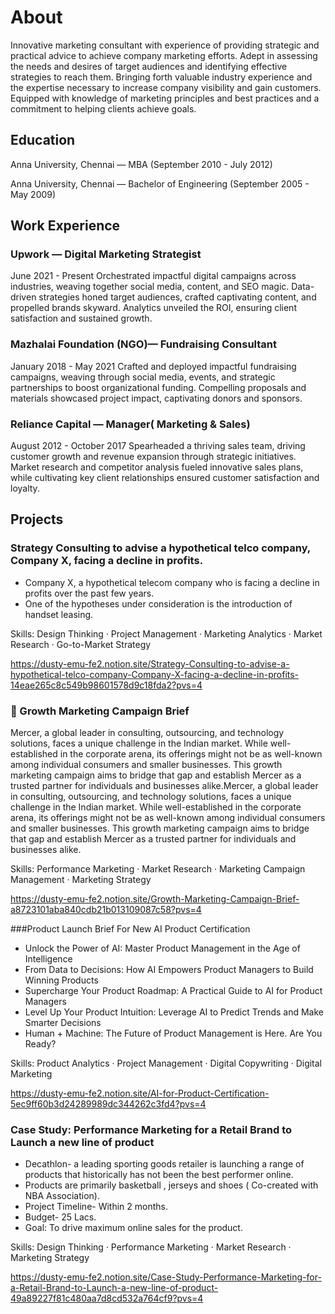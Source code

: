 # About
Innovative marketing consultant with experience of providing strategic and practical advice to achieve company marketing efforts. Adept in assessing the needs and desires of target audiences and identifying effective strategies to reach them. Bringing forth valuable industry experience and the expertise necessary to increase company visibility and gain customers. Equipped with knowledge of marketing principles and best practices and a commitment to helping clients achieve goals.


## Education
Anna University, Chennai — MBA
(September 2010 - July 2012)

Anna University, Chennai — Bachelor of Engineering
(September 2005 - May 2009)


## Work Experience
### Upwork — Digital Marketing Strategist
June 2021 - Present
Orchestrated impactful digital campaigns across industries, weaving together social media, content, and SEO magic. Data-driven strategies honed target audiences, crafted captivating content, and propelled brands skyward. Analytics unveiled the ROI, ensuring client satisfaction and sustained growth.

### Mazhalai Foundation (NGO)— Fundraising Consultant
January 2018 - May 2021
Crafted and deployed impactful fundraising campaigns, weaving through social media, events, and strategic partnerships to boost organizational funding. Compelling proposals and materials showcased project impact, captivating donors and sponsors. 

### Reliance Capital — Manager( Marketing & Sales)
August 2012 - October 2017
Spearheaded a thriving sales team, driving customer growth and revenue expansion through strategic initiatives. Market research and competitor analysis fueled innovative sales plans, while cultivating key client relationships ensured customer satisfaction and loyalty. 



## Projects
### Strategy Consulting to advise a hypothetical telco company, Company X, facing a decline in profits.
- Company X, a hypothetical telecom company who is facing a decline in profits over the past few years.
- One of the hypotheses under consideration is the introduction of handset leasing.

Skills: Design Thinking · Project Management · Marketing Analytics · Market Research · Go-to-Market Strategy

https://dusty-emu-fe2.notion.site/Strategy-Consulting-to-advise-a-hypothetical-telco-company-Company-X-facing-a-decline-in-profits-14eae265c8c549b98601578d9c18fda2?pvs=4

### 🚀 Growth Marketing Campaign Brief
  Mercer, a global leader in consulting, outsourcing, and technology solutions, faces a unique challenge in the Indian market. While well-established in the corporate arena, its offerings might not be as well-known among individual consumers and smaller businesses. This growth marketing campaign aims to bridge that gap and establish Mercer as a trusted partner for individuals and businesses alike.Mercer, a global leader in consulting, outsourcing, and technology solutions, faces a unique challenge in the Indian market. While well-established in the corporate arena, its offerings might not be as well-known among individual consumers and smaller businesses. This growth marketing campaign aims to bridge that gap and establish Mercer as a trusted partner for individuals and businesses alike.

Skills: Performance Marketing · Market Research · Marketing Campaign Management · Marketing Strategy

https://dusty-emu-fe2.notion.site/Growth-Marketing-Campaign-Brief-a8723101aba840cdb21b013109087c58?pvs=4

###Product Launch Brief For New AI Product Certification
- Unlock the Power of AI: Master Product Management in the Age of Intelligence
- From Data to Decisions: How AI Empowers Product Managers to Build Winning Products
- Supercharge Your Product Roadmap: A Practical Guide to AI for Product Managers
- Level Up Your Product Intuition: Leverage AI to Predict Trends and Make Smarter Decisions
- Human + Machine: The Future of Product Management is Here. Are You Ready?

Skills: Product Analytics · Project Management · Digital Copywriting · Digital Marketing

https://dusty-emu-fe2.notion.site/AI-for-Product-Certification-5ec9ff60b3d24289989dc344262c3fd4?pvs=4

### Case Study: Performance Marketing for a Retail Brand to Launch a new line of product
- Decathlon- a leading sporting goods retailer is launching a range of products that historically has not   been the best performer online.
- Products are primarily basketball , jerseys and shoes ( Co-created with NBA Association).
- Project Timeline- Within 2 months.
- Budget- 25 Lacs.
- Goal: To drive maximum online sales for the product.

Skills: Design Thinking · Performance Marketing · Market Research · Marketing Strategy

https://dusty-emu-fe2.notion.site/Case-Study-Performance-Marketing-for-a-Retail-Brand-to-Launch-a-new-line-of-product-49a89227f81c480aa7d8cd532a764cf9?pvs=4
